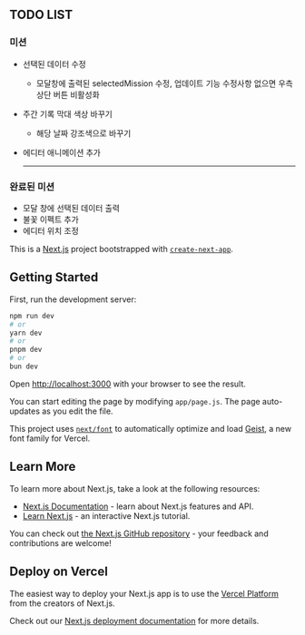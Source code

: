 ## TODO LIST

### 미션

-   선택된 데이터 수정
    -   모달창에 출력된 selectedMission 수정, 업데이트 기능 수정사항 없으면 우측 상단 버튼 비활성화
-   주간 기록 막대 색상 바꾸기
    -   해당 날짜 강조색으로 바꾸기
-   에디터 애니메이션 추가

    ***

### 완료된 미션

-   모달 창에 선택된 데이터 출력
-   불꽃 이펙트 추가
-   에디터 위치 조정

This is a [Next.js](https://nextjs.org) project bootstrapped with [`create-next-app`](https://github.com/vercel/next.js/tree/canary/packages/create-next-app).

## Getting Started

First, run the development server:

```bash
npm run dev
# or
yarn dev
# or
pnpm dev
# or
bun dev
```

Open [http://localhost:3000](http://localhost:3000) with your browser to see the result.

You can start editing the page by modifying `app/page.js`. The page auto-updates as you edit the file.

This project uses [`next/font`](https://nextjs.org/docs/app/building-your-application/optimizing/fonts) to automatically optimize and load [Geist](https://vercel.com/font), a new font family for Vercel.

## Learn More

To learn more about Next.js, take a look at the following resources:

-   [Next.js Documentation](https://nextjs.org/docs) - learn about Next.js features and API.
-   [Learn Next.js](https://nextjs.org/learn) - an interactive Next.js tutorial.

You can check out [the Next.js GitHub repository](https://github.com/vercel/next.js) - your feedback and contributions are welcome!

## Deploy on Vercel

The easiest way to deploy your Next.js app is to use the [Vercel Platform](https://vercel.com/new?utm_medium=default-template&filter=next.js&utm_source=create-next-app&utm_campaign=create-next-app-readme) from the creators of Next.js.

Check out our [Next.js deployment documentation](https://nextjs.org/docs/app/building-your-application/deploying) for more details.
